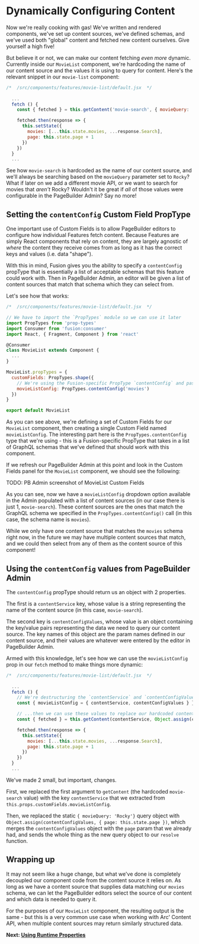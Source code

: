 # Dynamically Configuring Content

Now we're really cooking with gas! We've written and rendered components, we've set up content sources, we've defined schemas, and we've used both "global" content and fetched new content ourselves. Give yourself a high five!

But believe it or not, we can make our content fetching *even more* dynamic. Currently inside our `MovieList` component, we're hardcoding the name of our content source and the values it is using to query for content. Here's the relevant snippet in our `movie-list` component:

```jsx
/*  /src/components/features/movie-list/default.jsx  */
  
  ...
  fetch () {
    const { fetched } = this.getContent('movie-search', { movieQuery: 'Rocky', page: this.state.page }, '{ totalResults Search { Title Year Poster } }')

    fetched.then(response => {
      this.setState({
        movies: [...this.state.movies, ...response.Search],
        page: this.state.page + 1
      })
    })
  }
  ...
```

See how `movie-search` is hardcoded as the name of our content source, and we'll always be searching based on the `movieQuery` parameter set to `Rocky`? What if later on we add a different movie API, or we want to search for movies that *aren't* Rocky? Wouldn't it be great if *all* of those values were configurable in the PageBuilder Admin? Say no more!

## Setting the `contentConfig` Custom Field PropType

One important use of Custom Fields is to allow PageBuilder editors to configure how individual Features fetch content. Because Features are simply React components that rely on content, they are largely agnostic of *where* the content they receive comes from as long as it has the correct keys and values (i.e. data "shape").

With this in mind, Fusion gives you the ability to specify a `contentConfig` propType that is essentially a list of acceptable schemas that this feature could work with. Then in PageBuilder Admin, an editor will be given a list of content sources that match that schema which they can select from.

Let's see how that works:

```jsx
/*  /src/components/features/movie-list/default.jsx  */

// We have to import the `PropTypes` module so we can use it later
import PropTypes from 'prop-types'
import Consumer from 'fusion:consumer'
import React, { Fragment, Component } from 'react'

@Consumer
class MovieList extends Component {
  ...
}

MovieList.propTypes = {
  customFields: PropTypes.shape({
    // We're using the Fusion-specific PropType `contentConfig` and passing it the name(s) of the GraphQL schemas this component will work with
    movieListConfig: PropTypes.contentConfig('movies')
  })
}

export default MovieList
```

As you can see above, we're defining a set of Custom Fields for our `MovieList` component, then creating a single Custom Field named `movieListConfig`. The interesting part here is the `PropTypes.contentConfig` type that we're using - this is a Fusion-specific PropType that takes in a list of GraphQL schemas that we've defined that should work with this component.

If we refresh our PageBuilder Admin at this point and look in the Custom Fields panel for the `MovieList` component, we should see the following:

TODO: PB Admin screenshot of MovieList Custom Fields

As you can see, now we have a `movieListConfig` dropdown option available in the Admin populated with a list of content sources (in our case there is just 1, `movie-search`). These content sources are the ones that match the GraphQL schema we specified in the `PropTypes.contentConfig()` call (in this case, the schema name is `movies`).

While we only have one content source that matches the `movies` schema right now, in the future we may have multiple content sources that match, and we could then select from any of them as the content source of this component!

## Using the `contentConfig` values from PageBuilder Admin

The `contentConfig` propType should return us an object with 2 properties.

The first is a `contentService` key, whose value is a string representing the name of the content source (in this case, `movie-search`).

The second key is `contentConfigValues`, whose value is an object containing the key/value pairs representing the data we need to query our content source. The key names of this object are the param names defined in our content source, and their values are whatever were entered by the editor in PageBuilder Admin.

Armed with this knowledge, let's see how we can use the `movieListConfig` prop in our `fetch` method to make things more dynamic:

```jsx
/*  /src/components/features/movie-list/default.jsx  */
  
  ...
  fetch () {
    // We're destructuring the `contentService` and `contentConfigValues` keys out of the `movieListConfig` prop inside `this.props.customFields`...
    const { movieListConfig = { contentService, contentConfigValues } } = this.props.customFields

    // ...then we can use these values to replace our hardcoded content source name with `contentService` and our query object with `contentConfigValues` (merged with the `page` param)
    const { fetched } = this.getContent(contentService, Object.assign(contentConfigValues, { page: this.state.page }), '{ totalResults Search { Title Year Poster } }')

    fetched.then(response => {
      this.setState({
        movies: [...this.state.movies, ...response.Search],
        page: this.state.page + 1
      })
    })
  }
  ...
```

We've made 2 small, but important, changes.

First, we replaced the first argument to `getContent` (the hardcoded `movie-search` value) with the key `contentService` that we extracted from `this.props.customFields.movieListConfig`.

Then, we replaced the static `{ movieQuery: 'Rocky'}` query object with `Object.assign(contentConfigValues, { page: this.state.page })`, which merges the `contentConfigValues` object with the `page` param that we already had, and sends the whole thing as the new query object to our `resolve` function.

## Wrapping up

It may not seem like a huge change, but what we've done is completely decoupled our component code from the content source it relies on. As long as we have a content source that supplies data matching our `movies` schema, we can let the PageBuilder editors select the source of our content and which data is needed to query it.

For the purposes of our `MovieList` component, the resulting output is the same - but this is a very common use case when working with Arc' Content API, when multiple content sources may return similarly structured data.

 **Next: [Using Runtime Properties](./using-runtime-properties.md)**

